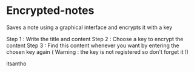 # Encrypted-notes
Saves a note using a graphical interface and encrypts it with a key

Step 1 : Write the title and content
Step 2 : Choose a key to encrypt the content
Step 3 : Find this content whenever you want by entering the chosen key again ( Warning : the key is not registered so don't forget it !)

itsantho
